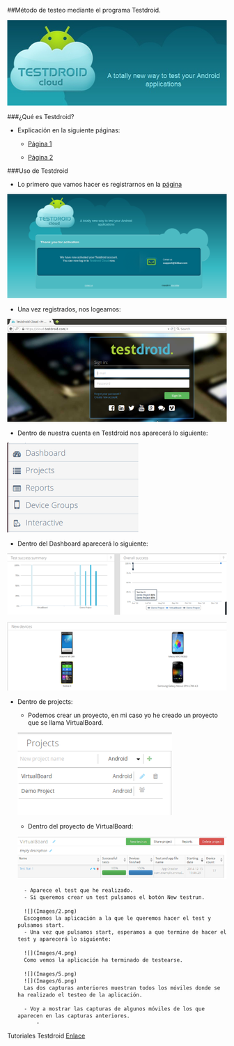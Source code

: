##Método de testeo mediante el programa Testdroid.

![](Images/7.png)

###¿Qué es Testdroid?

- Explicación en la siguiente páginas:

	- [Página 1](http://es.paperblog.com/testdroid-comprueba-el-funcionamiento-de-tu-aplicacion-android-en-varios-dispositivos-981937/)

	- [Página 2](http://www.elandroidelibre.com/2012/03/comprueba-el-rendimiento-de-tus-aplicaciones-en-mas-de-100-terminales-con-testdroid.html)

###Uso de Testdroid
- Lo primero que vamos hacer es registrarnos en la [página](http://testdroid.com/#)

![](Images/1.png)

- Una vez registrados, nos logeamos:

![](Images/3.png)

- Dentro de nuestra cuenta en Testdroid nos aparecerá lo siguiente:

![](Images/8.png)

- Dentro del Dashboard aparecerá lo siguiente:

![](Images/9.png)

![](Images/10.png)

- Dentro de projects:

	- Podemos crear un proyecto, en mi caso yo he creado un proyecto que se llama VirtualBoard.

	![](Images/11.png)

	- Dentro del proyecto de VirtualBoard:

	![](Images/12.png)

		- Aparece el test que he realizado.
		- Si queremos crear un test pulsamos el botón New testrun.

        ![](Images/2.png)
        Escogemos la aplicación a la que le queremos hacer el test y pulsamos start.
        - Una vez que pulsamos start, esperamos a que termine de hacer el test y aparecerá lo siguiente:

		![](Images/4.png)
        Como vemos la aplicación ha terminado de testearse.

        ![](Images/5.png)
        ![](Images/6.png)
		Las dos capturas anteriores muestran todos los móviles donde se ha realizado el testeo de la aplicación.
        
		- Voy a mostrar las capturas de algunos móviles de los que aparecen en las capturas anteriores.
			-  

Tutoriales Testdroid
[Enlace](https://www.youtube.com/playlist?list=PLY1_jWSmq0VLXUwfI1d6AMyOB9Z8JZYSh)